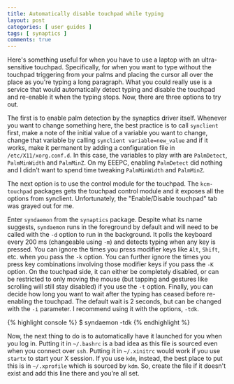 ```yaml
---
title: Automatically disable touchpad while typing
layout: post
categories: [ user guides ]
tags: [ synaptics ]
comments: true
---
```


Here's something useful for when you have to use a laptop with an ultra-sensitive touchpad.
Specifically, for when you want to type without the touchpad triggering from your palms and placing the cursor all over the place as you're typing a long paragraph.
What you could really use is a service that would automatically detect typing and disable the touchpad and re-enable it when the typing stops.
Now, there are three options to try out.

The first is to enable palm detection by the synaptics driver itself.
Whenever you want to change something here, the best practice is to call `synclient` first, make a note of the initial value of a variable you want to change, change that variable by calling `synclient variable=new_value` and if it works, make it permanent by adding a configuration file in `/etc/X11/xorg.conf.d`.
In this case, the variables to play with are `PalmDetect`, `PalmMinWidth` and `PalmMinZ`.
On my EEEPC, enabling `PalmDetect` did nothing and I didn't want to spend time tweaking `PalmMinWidth` and `PalmMinZ`.

The next option is to use the control module for the touchpad.
The `kcm-touchpad` packages gets the touchpad control module and it exposes all the options from synclient.
Unfortunately, the "Enable/Disable touchpad" tab was grayed out for me.

Enter `syndaemon` from the `synaptics` package.
Despite what its name suggests, `syndaemon` runs in the foreground by default and will need to be called with the `-d` option to run in the background.
It polls the keyboard every 200 ms (changeable using `-m`) and detects typing when any key is pressed.
You can ignore the times you press modifier keys like `Alt`, `Shift`, etc. when you pass the `-k` option.
You can further ignore the times you press key combinations involving those modifier keys if you pass the `-K` option.
On the touchpad side, it can either be completely disabled, or can be restricted to only moving the mouse (but tapping and gestures like scrolling will still stay disabled) if you use the `-t` option.
Finally, you can decide how long you want to wait after the typing has ceased before re-enabling the touchpad.
The default wait is 2 seconds, but can be changed with the `-i` parameter.
I recommend using it with the options, `-tdk`.

{% highlight console %}
$ syndaemon -tdk
{% endhighlight %}

Now, the next thing to do is to automatically have it launched for you when you log in.
Putting it in `~/.bashrc` is a bad idea as this file is sourced even when you connect over `ssh`.
Putting it in `~/.xinitrc` would work if you use `startx` to start your X session.
If you use `kdm`, instead, the best place to put this is in `~/.xprofile` which is sourced by `kdm`.
So, create the file if it doesn't exist and add this line there and you're all set.

